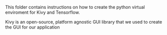 This folder contains instructions on how to create the python virtual enviroment for Kivy and Tensorflow.

Kivy is an open-source, platform agnostic GUI library that we used to create the GUI for our application
